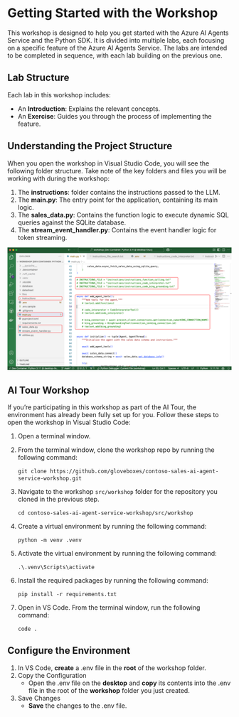 # Getting Started with the Workshop

This workshop is designed to help you get started with the Azure AI Agents Service and the Python SDK. It is divided into multiple labs, each focusing on a specific feature of the Azure AI Agents Service. The labs are intended to be completed in sequence, with each lab building on the previous one.

## Lab Structure

Each lab in this workshop includes:

- An **Introduction**: Explains the relevant concepts.
- An **Exercise**: Guides you through the process of implementing the feature.

## Understanding the Project Structure

When you open the workshop in Visual Studio Code, you will see the following folder structure. Take note of the key folders and files you will be working with during the workshop:

1. The **instructions**: folder contains the instructions passed to the LLM.
2. The **main.py**: The entry point for the application, containing its main logic.
3. The **sales_data.py**: Contains the function logic to execute dynamic SQL queries against the SQLite database.
4. The **stream_event_handler.py**: Contains the event handler logic for token streaming.

![Lab folder structure](./media/project_structure.png)

## AI Tour Workshop

If you’re participating in this workshop as part of the AI Tour, the environment has already been fully set up for you. Follow these steps to open the workshop in Visual Studio Code:

1. Open a terminal window.
2. From the terminal window, clone the workshop repo by running the following command:

    ```shell
    git clone https://github.com/gloveboxes/contoso-sales-ai-agent-service-workshop.git
    ```

3. Navigate to the workshop `src/workshop` folder for the repository you cloned in the previous step.

    ```shell
    cd contoso-sales-ai-agent-service-workshop/src/workshop
    ```

4. Create a virtual environment by running the following command:

    ```shell
    python -m venv .venv
    ```

5. Activate the virtual environment by running the following command:

    ```shell
    .\.venv\Scripts\activate
    ```

6. Install the required packages by running the following command:

    ```shell
    pip install -r requirements.txt
    ```

7. Open in VS Code. From the terminal window, run the following command:

    ```shell
    code .
    ```

## Configure the Environment

1. In VS Code, **create** a .env file in the **root** of the workshop folder.
1. Copy the Configuration
    - Open the .env file on the **desktop** and **copy** its contents into the .env file in the root of the **workshop** folder you just created.
1. Save Changes
    - **Save** the changes to the .env file.

